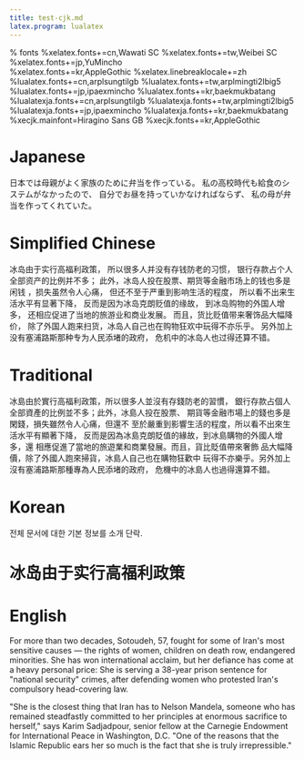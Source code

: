 ```yaml
---
title: test-cjk.md
latex.program: lualatex
---
```


% fonts
  %xelatex.fonts+=cn,Wawati SC
  %xelatex.fonts+=tw,Weibei SC
  %xelatex.fonts+=jp,YuMincho  
  %xelatex.fonts+=kr,AppleGothic
  %xelatex.linebreaklocale+=zh  
  %lualatex.fonts+=cn,arplsungtilgb
  %lualatex.fonts+=tw,arplmingti2lbig5
  %lualatex.fonts+=jp,ipaexmincho
  %lualatex.fonts+=kr,baekmukbatang
  %lualatexja.fonts+=cn,arplsungtilgb
  %lualatexja.fonts+=tw,arplmingti2lbig5
  %lualatexja.fonts+=jp,ipaexmincho
  %lualatexja.fonts+=kr,baekmukbatang
  %xecjk.mainfont=Hiragino Sans GB
  %xecjk.fonts+=kr,AppleGothic

# Japanese

日本では母親がよく家族のために弁当を作っている。
私の高校時代も給食のシステムがなかったので、
自分でお昼を持っていかなければならず、
私の母が弁当を作ってくれていた。

# Simplified Chinese
 
冰岛由于实行高福利政策，
所以很多人并没有存钱防老的习惯，
银行存款占个人全部资产的比例并不多；
此外，冰岛人投在股票、期货等金融市场上的钱也多是闲钱
，损失虽然令人心痛，
但还不至于严重到影响生活的程度，
所以看不出来生活水平有显著下降，
反而是因为冰岛克朗贬值的缘故，
到冰岛购物的外国人增多，
还相应促进了当地的旅游业和商业发展。
而且，货比贬值带来奢饰品大幅降价，
除了外国人跑来扫货，冰岛人自己也在购物狂欢中玩得不亦乐乎。
另外加上没有塞浦路斯那种专为人民添堵的政府，
危机中的冰岛人也过得还算不错。

# Traditional

冰島由於實行高福利政策，所以很多人並沒有存錢防老的習慣，
銀行存款占個人全部資產的比例並不多；此外，冰島人投在股票、
期貨等金融市場上的錢也多是閑錢，損失雖然令人心痛，但還不
至於嚴重到影響生活的程度，所以看不出來生活水平有顯著下降，
反而是因為冰島克朗貶值的緣故，到冰島購物的外國人增多，還
相應促進了當地的旅遊業和商業發展。而且，貨比貶值帶來奢飾
品大幅降價，除了外國人跑來掃貨，冰島人自己也在購物狂歡中
玩得不亦樂乎。另外加上沒有塞浦路斯那種專為人民添堵的政府，
危機中的冰島人也過得還算不錯。

# Korean 

전체 문서에 대한 기본 정보를 소개 단락.

# 冰岛由于实行高福利政策

# English

For more than two decades, Sotoudeh, 57, 
fought for some of Iran's most sensitive 
causes — the rights of women, children on 
death row, endangered minorities. She has 
won international acclaim, but her defiance 
has come at a heavy personal price: She is 
serving a 38-year prison sentence for "national 
security" crimes, after defending women who 
protested Iran's compulsory head-covering law.

"She is the closest thing that Iran has to 
Nelson Mandela, someone who has remained 
steadfastly committed to her principles at 
enormous sacrifice to herself," says Karim 
Sadjadpour, senior fellow at the Carnegie 
Endowment for International Peace in Washington, 
D.C. "One of the reasons that the Islamic Republic 
ears her so much is the fact that she is truly 
irrepressible."
